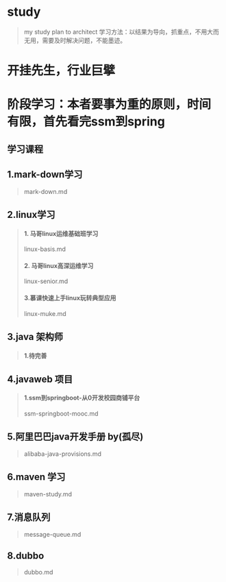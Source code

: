 # study
> my study plan to architect
> 学习方法：以结果为导向，抓重点，不用大而无用，需要及时解决问题，不能墨迹。
# 开挂先生，行业巨擘

# **阶段学习**：本者要事为重的原则，时间有限，首先看完ssm到spring

## 学习课程

## 1.mark-down学习
> mark-down.md

## 2.linux学习
> #### 1. 马哥linux运维基础班学习
> linux-basis.md
> #### 2. 马哥linux高深运维学习
> linux-senior.md
> #### 3.慕课快速上手linux玩转典型应用
> linux-muke.md

## 3.java 架构师
> #### 1.待完善

## 4.javaweb 项目
> #### 1.ssm到springboot-从0开发校园商铺平台
> ssm-springboot-mooc.md

## 5.阿里巴巴java开发手册 by(孤尽)
> alibaba-java-provisions.md

## 6.maven 学习
> maven-study.md

## 7.消息队列
> message-queue.md

## 8.dubbo
> dubbo.md
